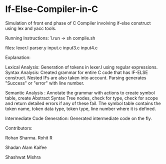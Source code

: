 # If-Else-Compiler-in-C

Simulation of front end phase of C Compiler involving if-else construct using lex and yacc tools.


Running Instructions:
1.run -> sh compile.sh


files:
lexer.l
parser.y
input.c
input3.c
input4.c

Explanation:

Lexical Analysis: Generation of tokens in lexer.l using regular expressions.
Syntax Analysis: Created grammar for entire C code that has IF-ELSE construct. Nested IFs are also taken into account. Parsing generates "Success" or "error" with line number.

Semantic Analysis : Annotate the grammar with actions to create symbol table, create Abstract Syntax Tree nodes, check for type, check for scope and return detailed errors if any of these fail. The symbol table contains the token name, token data type, token type, line number where it is defined.

Intermediate Code Generation: Generated intermediate code on the fly.

Contributors:

Rohan Sharma.
Rohit R

Shadan Alam Kaifee

Shashwat Mishra

